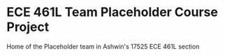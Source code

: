 # ECE 461L Team Placeholder Course Project
Home of the Placeholder team in Ashwin's 17525 ECE 461L section
